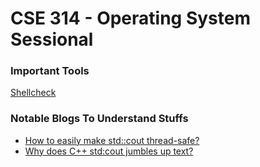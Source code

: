 # CSE 314 - Operating System Sessional

### Important Tools
[Shellcheck](https://github.com/koalaman/shellcheck)

### Notable Blogs To Understand Stuffs
- [How to easily make std::cout thread-safe?](https://newbedev.com/how-to-easily-make-std-cout-thread-safe)
- [Why does C++ std:cout jumbles up text?](https://stackoverflow.com/a/26909227)

